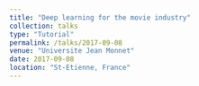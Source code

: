 ```yaml
---
title: "Deep learning for the movie industry"
collection: talks
type: "Tutorial"
permalink: /talks/2017-09-08
venue: "Universite Jean Monnet"
date: 2017-09-08
location: "St-Etienne, France"
---
```

